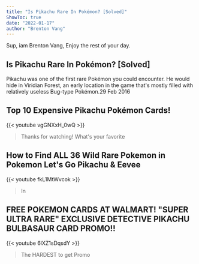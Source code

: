 ```yaml
---
title: "Is Pikachu Rare In Pokémon? [Solved]"
ShowToc: true 
date: "2022-01-17"
author: "Brenton Vang" 
---
```


Sup, iam Brenton Vang, Enjoy the rest of your day.
## Is Pikachu Rare In Pokémon? [Solved]
Pikachu was one of the first rare Pokémon you could encounter. He would hide in Viridian Forest, an early location in the game that's mostly filled with relatively useless Bug-type Pokémon.29 Feb 2016

## Top 10 Expensive Pikachu Pokémon Cards!
{{< youtube vgGNXxH_0wQ >}}
>Thanks for watching! What's your favorite 

## How to Find ALL 36 Wild Rare Pokemon in Pokemon Let's Go Pikachu & Eevee
{{< youtube fkL1MtWvcok >}}
>In 

## FREE POKEMON CARDS AT WALMART! "SUPER ULTRA RARE" EXCLUSIVE DETECTIVE PIKACHU BULBASAUR CARD PROMO!!
{{< youtube 6lXZ1sDqsdY >}}
>The HARDEST to get Promo 

